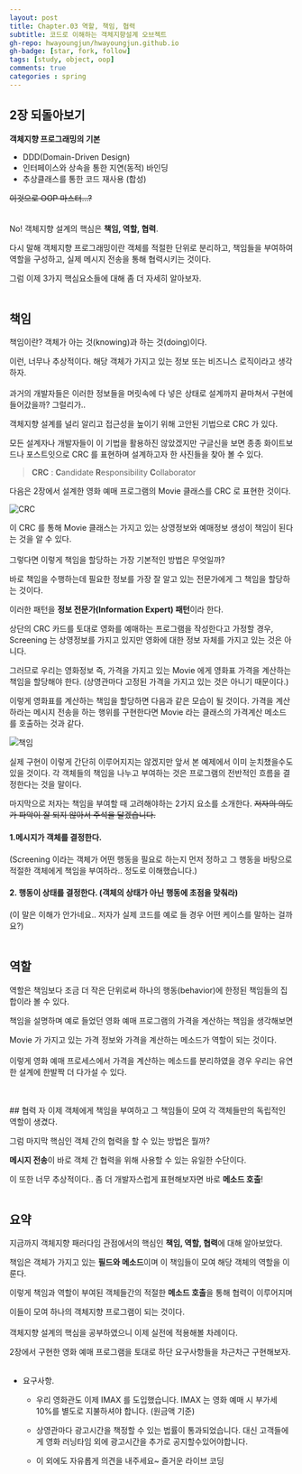 ```yaml
---
layout: post
title: Chapter.03 역할, 책임, 협력
subtitle: 코드로 이해하는 객체지향설계 오브젝트
gh-repo: hwayoungjun/hwayoungjun.github.io
gh-badge: [star, fork, follow]
tags: [study, object, oop]
comments: true
categories : spring
---
```


## 2장 되돌아보기
**객체지향 프로그래밍의 기본**
- DDD(Domain-Driven Design)
- 인터페이스와 상속을 통한 지연(동적) 바인딩       
- 추상클래스를 통한 코드 재사용 (합성)

~~이것으로 OOP 마스터...?~~
<br>
<br>
<br>
No! 객체지향 설계의 핵심은 **책임, 역할, 협력**.

다시 말해 객체지향 프로그래밍이란
객체를 적절한 단위로 분리하고, 책임들을 부여하여 역할을 구성하고, 실제 메시지 전송을 통해 협력시키는 것이다.

그럼 이제 3가지 핵심요소들에 대해 좀 더 자세히 알아보자.
<br>
<br>
## 책임
책임이란? 객체가 아는 것(knowing)과 하는 것(doing)이다.

이런, 너무나 추상적이다. 해당 객체가 가지고 있는 정보 또는 비즈니스 로직이라고 생각하자.
<br>
<br>
과거의 개발자들은 이러한 정보들을 머릿속에 다 넣은 상태로 설계까지 끝마쳐서 구현에 들어갔을까? 그럴리가..

객체지향 설계를 널리 알리고 접근성을 높이기 위해 고안된 기법으로 CRC 가 있다. 

모든 설계자나 개발자들이 이 기법을 활용하진 않았겠지만 구글신을 보면 종종 화이트보드나 포스트잇으로 CRC 를 표현하며 설계하고자 한 사진들을 찾아 볼 수 있다.

> **CRC** : **C**andidate **R**esponsibility **C**ollaborator

다음은 2장에서 설계한 영화 예매 프로그램의 Movie 클래스를 CRC 로 표현한 것이다.

![CRC](https://hwayoungjun.github.io/img/CRC.png)

이 CRC 를 통해 Movie 클래스는 가지고 있는 상영정보와 예매정보 생성이 책임이 된다는 것을 알 수 있다.
<br>
<br>
그렇다면 이렇게 책임을 할당하는 가장 기본적인 방법은 무엇일까?

바로 책임을 수행하는데 필요한 정보를 가장 잘 알고 있는 전문가에게 그 책임을 할당하는 것이다.

이러한 패턴을 **정보 전문가(Information Expert) 패턴**이라 한다.

상단의 CRC 카드를 토대로 영화를 예매하는 프로그램을 작성한다고 가정할 경우, Screening 는 상영정보를 가지고 있지만 영화에 대한 정보 자체를 가지고 있는 것은 아니다. 

그러므로 우리는 영화정보 즉, 가격을 가지고 있는 Movie 에게 영화표 가격을 계산하는 책임을 할당해야 한다. (상영관마다 고정된 가격을 가지고 있는 것은 아니기 때문이다.)

이렇게 영화표를 계산하는 책임을 할당하면 다음과 같은 모습이 될 것이다. 가격을 계산하라는 메시지 전송을 하는 행위를 구현한다면 Movie 라는 클래스의 가격계산 메소드를 호출하는 것과 같다.

![책임](https://hwayoungjun.github.io/img/책임.PNG)

실제 구현이 이렇게 간단히 이루어지지는 않겠지만 앞서 본 예제에서 이미 눈치챘을수도 있을 것이다. 각 객체들의 책임을 나누고 부여하는 것은 프로그램의 전반적인 흐름을 결정한다는 것을 말이다. 

마지막으로 저자는 책임을 부여할 때 고려해야하는 2가지 요소를 소개한다. ~~저자의 의도가 파악이 잘 되지 않아서 주석을 달겠습니다.~~

#### 1.메시지가 객체를 결정한다.
(Screening 이라는 객체가 어떤 행동을 필요로 하는지 먼저 정하고 그 행동을 바탕으로 적절한 객체에게 책임을 부여하라.. 정도로 이해했습니다.)

#### 2. 행동이 상태를 결정한다. (객체의 상태가 아닌 행동에 초점을 맞춰라)
(이 말은 이해가 안가네요.. 저자가 실제 코드를 예로 들 경우 어떤 케이스를 말하는 걸까요?)
<br>
<br>
## 역할
역할은 책임보다 조금 더 작은 단위로써 하나의 행동(behavior)에 한정된 책임들의 집합이라 볼 수 있다.

책임을 설명하며 예로 들었던 영화 예매 프로그램의 가격을 계산하는 책임을 생각해보면

Movie 가 가지고 있는 가격 정보와 가격을 계산하는 메소드가 역할이 되는 것이다. 
<br>
<br>
이렇게 영화 예매 프로세스에서 가격을 계산하는 메소드를 분리하였을 경우 우리는 유연한 설계에 한발짝 더 다가설 수 있다.

<br>
<br>
## 협력
자 이제 객체에게 책임을 부여하고 그 책임들이 모여 각 객체들만의 독립적인 역할이 생겼다. 

그럼 마지막 핵심인 객체 간의 협력을 할 수 있는 방법은 뭘까?

**메시지 전송**이 바로 객체 간 협력을 위해 사용할 수 있는 유일한 수단이다.

이 또한 너무 추상적이다.. 좀 더 개발자스럽게 표현해보자면 바로 **메소드 호출**!
<br>
<br>


## 요약
지금까지 객체지향 패러다임 관점에서의 핵심인 **책임, 역할, 협력**에 대해 알아보았다.

책임은 객체가 가지고 있는 **필드와 메소드**이며 이 책임들이 모여 해당 객체의 역할을 이룬다.

이렇게 책임과 역할이 부여된 객체들간의 적절한 **메소드 호출**을 통해 협력이 이루어지며

이들이 모여 하나의 객체지향 프로그램이 되는 것이다.
<br>
<br>
객체지향 설계의 핵심을 공부하였으니 이제 실전에 적용해볼 차례이다.

2장에서 구현한 영화 예매 프로그램을 토대로 하단 요구사항들을 차근차근 구현해보자.
<br>
<br>
- 요구사항.

  + 우리 영화관도 이제 IMAX 를 도입했습니다. IMAX 는 영화 예매 시 부가세 10%를 별도로 지불하셔야 합니다. (원금액 기준) 
  
  + 상영관마다 광고시간을 책정할 수 있는 법률이 통과되었습니다. 대신 고객들에게 영화 러닝타임 외에 광고시간을 추가로 공지할수있어야합니다.
  
  + 이 외에도 자유롭게 의견을 내주세요~ 즐거운 라이브 코딩
  


